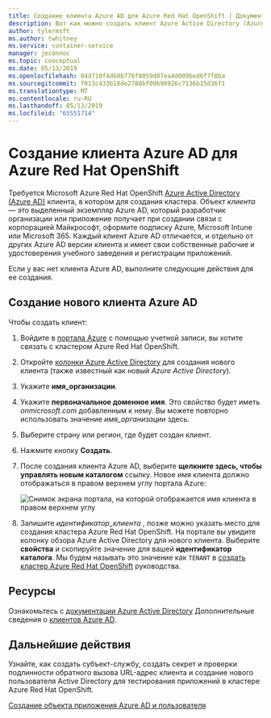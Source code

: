 ```yaml
---
title: Создание клиента Azure AD для Azure Red Hat OpenShift | Документация Майкрософт
description: Вот как можно создать клиент Azure Active Directory (Azure AD) для размещения кластера Microsoft Azure Red Hat OpenShift.
author: tylermsft
ms.author: twhitney
ms.service: container-service
manager: jeconnoc
ms.topic: conceptual
ms.date: 05/13/2019
ms.openlocfilehash: 04d710f4d60b776f8059d87ea4d009bed6f7f8ba
ms.sourcegitcommit: f013c433b18de2788bf09b98926c7136b15d36f1
ms.translationtype: MT
ms.contentlocale: ru-RU
ms.lasthandoff: 05/13/2019
ms.locfileid: "65551714"
---
```

# <a name="create-an-azure-ad-tenant-for-azure-red-hat-openshift"></a>Создание клиента Azure AD для Azure Red Hat OpenShift

Требуется Microsoft Azure Red Hat OpenShift [Azure Active Directory (Azure AD)](https://docs.microsoft.com/azure/active-directory/develop/quickstart-create-new-tenant) клиента, в котором для создания кластера. Объект *клиента* — это выделенный экземпляр Azure AD, который разработчик организации или приложение получает при создании связи с корпорацией Майкрософт, оформите подписку Azure, Microsoft Intune или Microsoft 365. Каждый клиент Azure AD отличается, и отдельно от других Azure AD версии клиента и имеет свои собственные рабочие и удостоверения учебного заведения и регистрации приложений.

Если у вас нет клиента Azure AD, выполните следующие действия для ее создания.

## <a name="create-a-new-azure-ad-tenant"></a>Создание нового клиента Azure AD

Чтобы создать клиент:

1. Войдите в [портала Azure](https://portal.azure.com/) с помощью учетной записи, вы хотите связать с кластером Azure Red Hat OpenShift.
2. Откройте [колонки Azure Active Directory](https://portal.azure.com/#create/Microsoft.AzureActiveDirectory) для создания нового клиента (также известный как новый *Azure Active Directory*).
3. Укажите **имя_организации**.
4. Укажите **первоначальное доменное имя**. Это свойство будет иметь *onmicrosoft.com* добавленным к нему. Вы можете повторно использовать значение *имя_организации* здесь.
5. Выберите страну или регион, где будет создан клиент.
6. Нажмите кнопку **Создать**.
7. После создания клиента Azure AD, выберите **щелкните здесь, чтобы управлять новым каталогом** ссылку. Новое имя клиента должно отображаться в правом верхнем углу портала Azure:  

    ![Снимок экрана портала, на которой отображается имя клиента в правом верхнем углу][tenantcallout]  

8. Запишите *идентификатор_клиента* , позже можно указать место для создания кластера Azure Red Hat OpenShift. На портале вы увидите колонку обзора Azure Active Directory для нового клиента. Выберите **свойства** и скопируйте значение для вашей **идентификатор каталога**. Мы будем называть это значение как `TENANT` в [создать кластер Azure Red Hat OpenShift](tutorial-create-cluster.md) руководства.

[tenantcallout]: ./media/howto-create-tenant/tenant-callout.png

## <a name="resources"></a>Ресурсы

Ознакомьтесь с [документации Azure Active Directory](https://docs.microsoft.com/azure/active-directory/) Дополнительные сведения о [клиентов Azure AD](https://docs.microsoft.com/azure/active-directory/develop/quickstart-create-new-tenant).

## <a name="next-steps"></a>Дальнейшие действия

Узнайте, как создать субъект-службу, создать секрет и проверки подлинности обратного вызова URL-адрес клиента и создание нового пользователя Active Directory для тестирования приложений в кластере Azure Red Hat OpenShift.

[Создание объекта приложения Azure AD и пользователя](howto-aad-app-configuration.md)